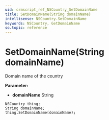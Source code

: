 ```yaml
---
uid: crmscript_ref_NSCountry_SetDomainName
title: SetDomainName(String domainName)
intellisense: NSCountry.SetDomainName
keywords: NSCountry, GetDomainName
so.topic: reference
---
```


# SetDomainName(String domainName)

Domain name of the country

**Parameter:** 
* **domainName** String

```crmscript
NSCountry thing;
String domainName;
thing.SetDomainName(domainName);
```

